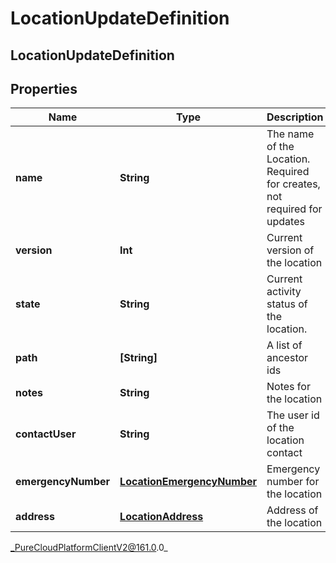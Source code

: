 # LocationUpdateDefinition

## LocationUpdateDefinition

## Properties

|Name | Type | Description | Notes|
|------------ | ------------- | ------------- | -------------|
| **name** | **String** | The name of the Location. Required for creates, not required for updates | |
| **version** | **Int** | Current version of the location | |
| **state** | **String** | Current activity status of the location. | [optional] |
| **path** | **[String]** | A list of ancestor ids | [optional] |
| **notes** | **String** | Notes for the location | [optional] |
| **contactUser** | **String** | The user id of the location contact | [optional] |
| **emergencyNumber** | [**LocationEmergencyNumber**](LocationEmergencyNumber) | Emergency number for the location | [optional] |
| **address** | [**LocationAddress**](LocationAddress) | Address of the location | [optional] |



_PureCloudPlatformClientV2@161.0.0_
